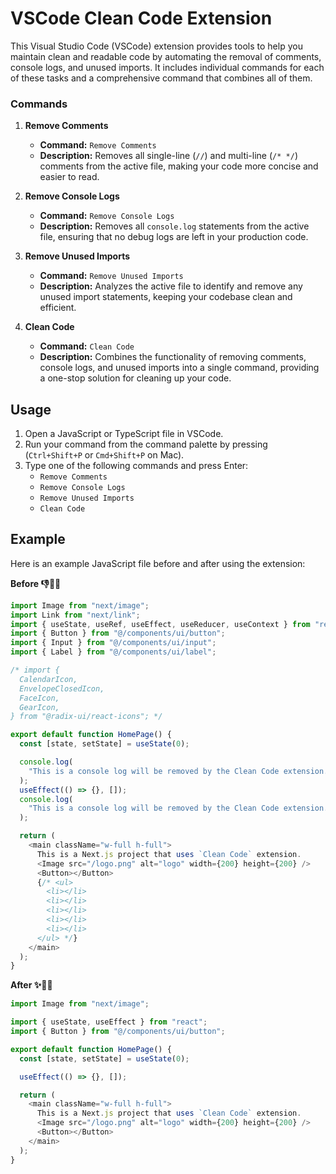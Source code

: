 # VSCode Clean Code Extension

This Visual Studio Code (VSCode) extension provides tools to help you maintain clean and readable code by automating the removal of comments, console logs, and unused imports. It includes individual commands for each of these tasks and a comprehensive command that combines all of them.

### Commands

1. **Remove Comments**

   - **Command:** `Remove Comments`
   - **Description:** Removes all single-line (`//`) and multi-line (`/* */`) comments from the active file, making your code more concise and easier to read.

2. **Remove Console Logs**

   - **Command:** `Remove Console Logs`
   - **Description:** Removes all `console.log` statements from the active file, ensuring that no debug logs are left in your production code.

3. **Remove Unused Imports**

   - **Command:** `Remove Unused Imports`
   - **Description:** Analyzes the active file to identify and remove any unused import statements, keeping your codebase clean and efficient.

4. **Clean Code**
   - **Command:** `Clean Code`
   - **Description:** Combines the functionality of removing comments, console logs, and unused imports into a single command, providing a one-stop solution for cleaning up your code.

## Usage

1. Open a JavaScript or TypeScript file in VSCode.
2. Run your command from the command palette by pressing (`Ctrl+Shift+P` or `Cmd+Shift+P` on Mac).
3. Type one of the following commands and press Enter:
   - `Remove Comments`
   - `Remove Console Logs`
   - `Remove Unused Imports`
   - `Clean Code`

## Example

Here is an example JavaScript file before and after using the extension:

**Before 👎🤦‍♂️**

```typescript
import Image from "next/image";
import Link from "next/link";
import { useState, useRef, useEffect, useReducer, useContext } from "react";
import { Button } from "@/components/ui/button";
import { Input } from "@/components/ui/input";
import { Label } from "@/components/ui/label";

/* import {
  CalendarIcon,
  EnvelopeClosedIcon,
  FaceIcon,
  GearIcon,
} from "@radix-ui/react-icons"; */

export default function HomePage() {
  const [state, setState] = useState(0);

  console.log(
    "This is a console log will be removed by the Clean Code extension."
  );
  useEffect(() => {}, []);
  console.log(
    "This is a console log will be removed by the Clean Code extension."
  );

  return (
    <main className="w-full h-full">
      This is a Next.js project that uses `Clean Code` extension.
      <Image src="/logo.png" alt="logo" width={200} height={200} />
      <Button></Button>
      {/* <ul>
        <li></li>
        <li></li>
        <li></li>
        <li></li>
        <li></li>
      </ul> */}
    </main>
  );
}
```

**After ✨🙆‍♂️**

```typescript
import Image from "next/image";

import { useState, useEffect } from "react";
import { Button } from "@/components/ui/button";

export default function HomePage() {
  const [state, setState] = useState(0);

  useEffect(() => {}, []);

  return (
    <main className="w-full h-full">
      This is a Next.js project that uses `Clean Code` extension.
      <Image src="/logo.png" alt="logo" width={200} height={200} />
      <Button></Button>
    </main>
  );
}
```
